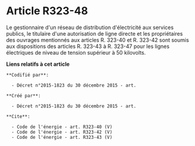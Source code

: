 # Article R323-48

Le gestionnaire d'un réseau de distribution d'électricité aux services publics, le titulaire d'une autorisation de ligne
directe et les propriétaires des ouvrages mentionnés aux articles R. 323-40 et R. 323-42 sont soumis aux dispositions des
articles R. 323-43 à R. 323-47 pour les lignes électriques de niveau de tension supérieur à 50 kilovolts.

**Liens relatifs à cet article**

	**Codifié par**:

	  - Décret n°2015-1823 du 30 décembre 2015 - art.

	**Créé par**:

	  - Décret n°2015-1823 du 30 décembre 2015 - art.

	**Cite**:

	  - Code de l'énergie - art. R323-40 (V)
	  - Code de l'énergie - art. R323-42 (V)
	  - Code de l'énergie - art. R323-43 (V)
